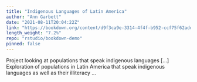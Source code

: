 ```yaml
---
title: "Indigenous Languages of Latin America"
author: "Ann Garbett"
date: "2021-08-11T20:04:22Z"
link: "https://bookdown.org/content/d9f3ca9e-3314-4f4f-b952-ccf75f62addb/"
length_weight: "7.2%"
repo: "rstudio/bookdown-demo"
pinned: false
---
```


Project looking at populations that speak indigenous languages [...] Exploration of populations in Latin America that speak indigenous languages as well as their illiteracy ...
